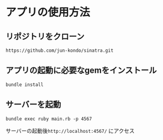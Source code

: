# アプリの使用方法
## リポジトリをクローン
```
https://github.com/jun-kondo/sinatra.git
```
## アプリの起動に必要なgemをインストール
```
bundle install
```
## サーバーを起動
```
bundle exec ruby main.rb -p 4567
```
サーバーの起動後`http://localhost:4567/` にアクセス


